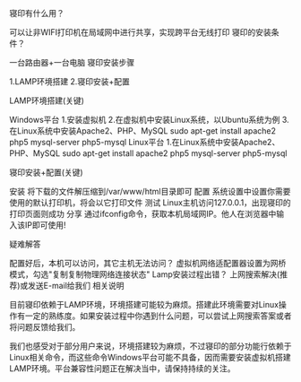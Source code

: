 
寝印有什么用？

可以让非WIFI打印机在局域网中进行共享，实现跨平台无线打印
寝印的安装条件？

一台路由器+一台电脑
寝印安装步骤

1.LAMP环境搭建 2.寝印安装+配置

LAMP环境搭建(关键)

Windows平台 
1.安装虚拟机 
2.在虚拟机中安装Linux系统，以Ubuntu系统为例 
3.在Linux系统中安装Apache2、PHP、MySQL 
sudo apt-get install apache2 php5 mysql-server php5-mysql 
Linux平台 
1.在Linux系统中安装Apache2、PHP、MySQL 
sudo apt-get install apache2 php5 mysql-server php5-mysql 

寝印安装+配置(关键)

安装 
将下载的文件解压缩到/var/www/html目录即可 
配置 
系统设置中设置你需要使用的默认打印机，将会以它打印文件 
测试 
Linux主机访问127.0.0.1，出现寝印的打印页面则成功 
分享 
通过ifconfig命令，获取本机局域网IP。他人在浏览器中输入该IP即可使用! 

疑难解答

配置好后，本机可以访问，其它主机无法访问？ 
虚拟机网络适配置器设置为网桥模式，勾选"复制复制物理网络连接状态" 
Lamp安装过程出错？ 
上网搜索解决(推荐)或发送E-mail给我们 
相关说明

  目前寝印依赖于LAMP环境，环境搭建可能较为麻烦。搭建此环境需要对Linux操作有一定的熟练度。如果安装过程中你遇到什么问题，可以尝试上网搜索答案或者将问题反馈给我们。 

  我们也感受对于部分用户来说，环境搭建较为麻烦，不过寝印的部分功能行依赖于Linux相关命令，而这些命令Windows平台可能不具备，因而需要安装虚拟机搭建LAMP环境。平台兼容性问题正在解决当中，请保持持续的关注。
